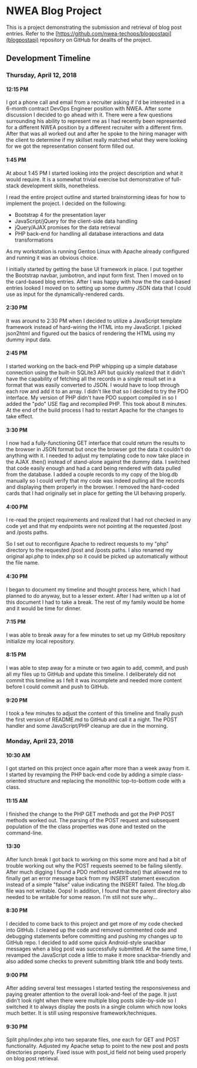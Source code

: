 # NWEA Blog Project

This is a project demonstrating the submission and retrieval of blog post
entries. Refer to the [https://github.com/nwea-techops/blogpostapi](blogpostapi)
repository on GitHub for deailts of the project.

## Development Timeline

### Thursday, April 12, 2018

#### 12:15 PM

I got a phone call and email from a recruiter asking if I'd be interested in a
6-month contract DevOps Engineer position with NWEA. After some discussion I
decided to go ahead with it. There were a few questions surrounding his ability
to represent me as I had recently been represented for a different NWEA position
by a different recruiter with a different firm. After that was all worked out
and after he spoke to the hiring manager with the client to determine if my
skillset really matched what they were looking for we got the representation
consent form filled out.

#### 1:45 PM

At about 1:45 PM I started looking into the project description and what it
would require. It is a somewhat trivial exercise but demonstrative of full-stack
development skills, nonetheless.

I read the entire project outline and started brainstorming ideas for how to
implement the project. I decided on the following:

* Bootstrap 4 for the presentation layer
* JavaScript/jQuery for the client-side data handling
* jQuery/AJAX promises for the data retrieval
* PHP back-end for handling all database interactions and data transformations

As my workstation is running Gentoo Linux with Apache already configured and
running it was an obvious choice.

I initially started by getting the base UI framework in place. I put together
the Bootstrap navbar, jumbotron, and input form first. Then I moved on to the
card-based blog entries. After I was happy with how the the card-based entries
looked I moved on to setting up some dummy JSON data that I could use as input
for the dynamically-rendered cards.

#### 2:30 PM

It was around to 2:30 PM when I decided to utilize a JavaScript template
framework instead of hard-wiring the HTML into my JavaScript. I picked json2html
and figured out the basics of rendering the HTML using my dummy input data.

#### 2:45 PM

I started working on the back-end PHP whipping up a simple database connection
using the built-in SQLite3 API but quickly realized that it didn't have the
capability of fetching all the records in a single result set in a format that
was easily converted to JSON. I would have to loop through each row and add it
to an array. I didn't like that so I decided to try the PDO interface. My
version of PHP didn't have PDO support compiled in so I added the "pdo" USE flag
and recompiled PHP. This took about 8 minutes. At the end of the build process
I had to restart Apache for the changes to take effect.

#### 3:30 PM

I now had a fully-functioning GET interface that could return the results to
the browser in JSON format but once the browser got the data it couldn't do
anything with it. I needed to adjust my templating code to now take place in the
AJAX .then() instead of stand-alone against the dummy data. I switched that code
easily enough and had a card being rendered with data pulled from the database.
I added a couple records to my copy of the blog.db manually so I could verify
that my code was indeed pulling all the records and displaying them properly in
the browser. I removed the hard-coded cards that I had originally set in place
for getting the UI behaving properly.

#### 4:00 PM

I re-read the project requirements and realized that I had not checked in any
code yet and that my endpoints were not pointing at the requested /post and
/posts paths.

So I set out to reconfigure Apache to redirect requests to my "php" directory
to the requested /post and /posts paths. I also renamed my original api.php to
index.php so it could be picked up automatically without the file name.

#### 4:30 PM

I began to document my timeline and thought process here, which I had planned to
do anyway, but to a lesser extent. After I had written up a lot of this document
I had to take a break. The rest of my family would be home and it would be time
for dinner.

#### 7:15 PM

I was able to break away for a few minutes to set up my GitHub repository initialize
my local repository.

#### 8:15 PM
I was able to step away for a minute or two again to add, commit, and push all my
files up to GitHub and update this timeline. I deliberately did not commit this
timeline as I felt it was incomplete and needed more content before I could
commit and push to GitHub.

#### 9:20 PM

I took a few minutes to adjust the content of this timeline and finally push the
first version of README.md to GitHub and call it a night. The POST handler and
some JavaScript/PHP cleanup are due in the morning.

### Monday, April 23, 2018

#### 10:30 AM

I got started on this project once again after more than a week away from it. I
started by revamping the PHP back-end code by adding a simple class-oriented
structure and replacing the monolithic top-to-bottom code with a class.

#### 11:15 AM

I finished the change to the PHP GET methods and got the PHP POST methods worked
out. The parsing of the POST request and subsequent population of the the class
properties was done and tested on the command-line.

#### 13:30

After lunch break I got back to working on this some more and had a bit of trouble
working out why the POST requests seemed to be failing silently. After much digging
I found a PDO method setAttribute() that allowed me to finally get an error message
back from my INSERT statement execution instead of a simple "false" value indicating
the INSERT failed. The blog.db file was not writable. Oops! In addition, I found that
the parent directory also needed to be writable for some reason. I'm still not sure
why...

#### 8:30 PM

I decided to come back to this project and get more of my code checked into GitHub.
I cleaned up the code and removed commented code and debugging statements before
committing and pushing my changes up to GitHub repo. I decided to add some quick
Android-style snackbar messages when a blog post was successfully submitted. At the
same time, I revamped the JavaScript code a little to make it more snackbar-friendly
and also added some checks to prevent submitting blank title and body texts.

#### 9:00 PM

After adding several test messages I started testing the responsiveness and paying
greater attention to the overall look-and-feel of the page. It just didn't look right
when there were multiple blog posts side-by-side so I switched it to always display
the posts in a single column which now looks much better. It is still using responsive
framework/techniques.

#### 9:30 PM

Split php/index.php into two separate files, one each for GET and POST functionality.
Adjusted my Apache setup to point to the new post and posts directories properly.
Fixed issue with post_id field not being used properly on blog post retrieval. 